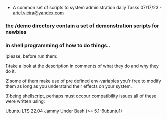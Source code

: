 - A common set of scripts to system administration daily Tasks 
07/17/23 - ariel.vieira@yandex.com

### the /demo directory contain a set of demonstration scripts for newbies 
### in shell programming of how to do things..

!please, before run them:

1)take a look at the description in comments of what
they do and why they do it. 

2)some of them make use of pre defined env-variables
you'r free to modify them as long as you understand 
their effects on your system.

3)being shellscript, perhaps must occour compatibility issues
all of these were written using:

Ubuntu LTS 22.04 Jammy 
Under Bash (>= 5.1-6ubuntu1)





